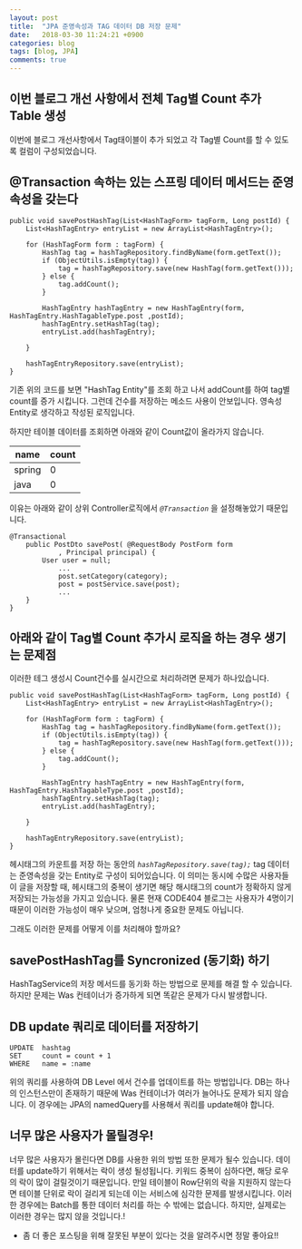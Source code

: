 ```yaml
---
layout: post
title:  "JPA 준영속성과 TAG 데이터 DB 저장 문제"
date:   2018-03-30 11:24:21 +0900
categories: blog
tags: [blog, JPA]
comments: true
---
```



## 이번 블로그 개선 사항에서 전체 Tag별 Count 추가 Table 생성
이번에 블로그 개선사항에서 Tag태이블이 추가 되었고
각 Tag별 Count를 할 수 있도록 컬럼이 구성되었습니다.


## @Transaction 속하는 있는 스프링 데이터 메서드는 준영속성을 갖는다
```
public void savePostHashTag(List<HashTagForm> tagForm, Long postId) {
    List<HashTagEntry> entryList = new ArrayList<HashTagEntry>();
    
    for (HashTagForm form : tagForm) {
        HashTag tag = hashTagRepository.findByName(form.getText());
        if (ObjectUtils.isEmpty(tag)) {
            tag = hashTagRepository.save(new HashTag(form.getText()));
        } else {
            tag.addCount();
        }
        
        HashTagEntry hashTagEntry = new HashTagEntry(form, HashTagEntry.HashTagableType.post ,postId);
        hashTagEntry.setHashTag(tag);
        entryList.add(hashTagEntry);
        
    }

    hashTagEntryRepository.save(entryList);
}
```
기존 위의 코드를 보면 "HashTag Entity"를 조회 하고 나서 addCount를 하여 tag별 count를 증가 시킵니다.
그런데 건수를 저장하는 메소드 사용이 안보입니다. 영속성 Entity로 생각하고 작성된 로직입니다.

하지만 테이블 데이터를 조회하면
아래와 같이 Count값이 올라가지 않습니다.

| name | count| 
| ---- | ---- | 
|  spring    |   0   |
|  java  |   0   |


이유는 아래와 같이 상위 Controller로직에서 *`@Transaction`* 을 설정해놓았기 때문입니다.

```
@Transactional
	public PostDto savePost( @RequestBody PostForm form
			, Principal principal) {
		User user = null;
            ...
			post.setCategory(category);
			post = postService.save(post);
            ...
	}
}
```



## 아래와 같이 Tag별 Count 추가시 로직을 하는 경우 생기는 문제점
이러한 테그 생성시 Count건수를 실시간으로 처리하려면 문제가 하나있습니다.

```
public void savePostHashTag(List<HashTagForm> tagForm, Long postId) {
    List<HashTagEntry> entryList = new ArrayList<HashTagEntry>();
    
    for (HashTagForm form : tagForm) {
        HashTag tag = hashTagRepository.findByName(form.getText());
        if (ObjectUtils.isEmpty(tag)) {
            tag = hashTagRepository.save(new HashTag(form.getText()));
        } else {
            tag.addCount();
        }
        
        HashTagEntry hashTagEntry = new HashTagEntry(form, HashTagEntry.HashTagableType.post ,postId);
        hashTagEntry.setHashTag(tag);
        entryList.add(hashTagEntry);
        
    }

    hashTagEntryRepository.save(entryList);
}
```

헤시태그의 카운트를 저장 하는 동안의 *`hashTagRepository.save(tag);`* tag 데이터는 준영속성을 갖는 Entity로 구성이 되어있습니다.
이 의미는 동시에 수많은 사용자들이 글을 저장할 때, 헤시태그의 중복이 생기면 해당 해시태그의 count가 정확하지 않게 저장되는 가능성을 가지고 있습니다.
물론 현재 CODE404 블로그는 사용자가 4명이기 때문이 이러한 가능성이 매우 낮으며, 엄청나게 중요한 문제도 아닙니다.

그래도 이러한 문제를 어떻게 이를 처리해야 할까요?

## savePostHashTag를 Syncronized (동기화) 하기
HashTagService의 저장 메서드를 동기화 하는 방법으로 문제를 해결 할 수 있습니다.
하지만 문제는 Was 컨테이너가 증가하게 되면 똑같은 문제가 다시 발생합니다.

## DB update 쿼리로 데이터를 저장하기

```
UPDATE  hashtag
SET     count = count + 1
WHERE   name = :name
```

위의 쿼리를 사용하여 DB Level 에서 건수를 업데이트를 하는 방법입니다.
DB는 하나의 인스턴스만이 존재하기 때문에 Was 컨테이너가 여러가 늘어나도 문제가 되지 않습니다.
이 경우에는 JPA의 namedQuery를 사용해서 쿼리를 update해야 합니다.

## 너무 많은 사용자가 몰릴경우!
너무 많은 사용자가 몰린다면 DB를 사용한 위의 방법 또한 문제가 될수 있습니다.
데이터를 update하기 위해서는 락이 생성 될성됩니다.
키워드 중복이 심하다면, 해당 로우의 락이 많이 걸릴것이기 때문입니다.
만일 테이블이 Row단위의 락을 지원하지 않는다면 테이블 단위로 락이 걸리게 되는데
이는 서비스에 심각한 문제를 발생시킵니다.
이러한 경우에는 Batch를 통한 데이터 처리를 하는 수 밖에는 없습니다.
하지만, 실제로는 이러한 경우는 많지 않을 것입니다.!


* 좀 더 좋은 포스팅을 위해 잘못된 부분이 있다는 것을 알려주시면 정말 좋아요!!